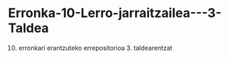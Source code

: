 # Erronka-10-Lerro-jarraitzailea---3-Taldea
10. erronkari erantzuteko errepositorioa 3.  taldearentzat
